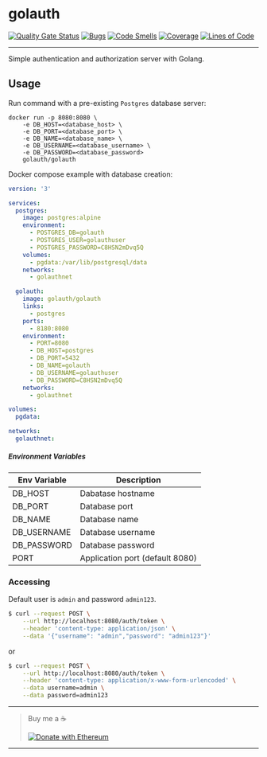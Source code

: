 # golauth

[![Quality Gate Status](https://sonarcloud.io/api/project_badges/measure?project=golauth_golauth&metric=alert_status)](https://sonarcloud.io/dashboard?id=golauth_golauth)
[![Bugs](https://sonarcloud.io/api/project_badges/measure?project=golauth_golauth&metric=bugs)](https://sonarcloud.io/dashboard?id=golauth_golauth)
[![Code Smells](https://sonarcloud.io/api/project_badges/measure?project=golauth_golauth&metric=code_smells)](https://sonarcloud.io/dashboard?id=golauth_golauth)
[![Coverage](https://sonarcloud.io/api/project_badges/measure?project=golauth_golauth&metric=coverage)](https://sonarcloud.io/dashboard?id=golauth_golauth)
[![Lines of Code](https://sonarcloud.io/api/project_badges/measure?project=golauth_golauth&metric=ncloc)](https://sonarcloud.io/dashboard?id=golauth_golauth)

---

Simple authentication and authorization server with Golang.

## Usage

Run command with a pre-existing `Postgres` database server:
```
docker run -p 8080:8080 \
    -e DB_HOST=<database_host> \
    -e DB_PORT=<database_port> \
    -e DB_NAME=<database_name> \
    -e DB_USERNAME=<database_username> \
    -e DB_PASSWORD=<database_password>
    golauth/golauth
```

Docker compose example with database creation:

```yaml
version: '3'

services:
  postgres:
    image: postgres:alpine
    environment:
      - POSTGRES_DB=golauth
      - POSTGRES_USER=golauthuser
      - POSTGRES_PASSWORD=C8HSN2mDvq5Q
    volumes:
      - pgdata:/var/lib/postgresql/data
    networks:
      - golauthnet

  golauth:
    image: golauth/golauth
    links:
      - postgres
    ports:
      - 8180:8080
    environment:
      - PORT=8080
      - DB_HOST=postgres
      - DB_PORT=5432
      - DB_NAME=golauth
      - DB_USERNAME=golauthuser
      - DB_PASSWORD=C8HSN2mDvq5Q
    networks:
      - golauthnet

volumes:
  pgdata:

networks:
  golauthnet:
```

##### Environment Variables

| Env Variable | Description                     |
|--------------|---------------------------------|
| DB_HOST      | Dabatase hostname               |
| DB_PORT      | Database port                   |
| DB_NAME      | Database name                   |
| DB_USERNAME  | Database username               |
| DB_PASSWORD  | Database password               |
| PORT         | Application port (default 8080) |

### Accessing

Default user is `admin` and password `admin123`.


```bash
$ curl --request POST \
    --url http://localhost:8080/auth/token \
    --header 'content-type: application/json' \
    --data '{"username": "admin","password": "admin123"}'
```

or 

```bash
$ curl --request POST \
    --url http://localhost:8080/auth/token \
    --header 'content-type: application/x-www-form-urlencoded' \
    --data username=admin \
    --data password=admin123
```
---

> Buy me a :coffee:
> 
> [![Donate with Ethereum](https://en.cryptobadges.io/badge/small/0x03A1905CfD61d8E00b90856588f737b88D7De636)](https://en.cryptobadges.io/donate/0x03A1905CfD61d8E00b90856588f737b88D7De636)

---
